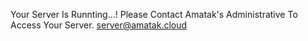 

Your Server Is Runnting...!
Please Contact Amatak's Administrative To Access Your Server.
server@amatak.cloud
